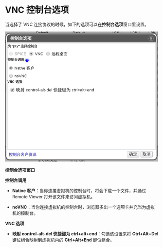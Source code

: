# VNC 控制台选项

当选择了 VNC 连接协议的时候，如下的选项可以在**控制台选项**窗口里设置。

![](../images/vm-console-options-vnc.png)

**控制台选项窗口**

**控制台调用**

* **Native 客户**：当你连接虚拟机的控制台时，将会下载一个文件，并通过 Remote Viewer 打开该文件来访问虚拟机。

* **noVNC**：当你连接虚拟机的控制台时，浏览器多出一个选项卡并充当为虚拟机的控制台。

**VNC 选项**

* **映射 control-alt-del 快捷键为 ctrl+alt+end**：勾选该设置来将 **Ctrl+Alt+Del** 键位组合映射到虚拟机内的 **Ctrl+Alt+End** 键位组合。

